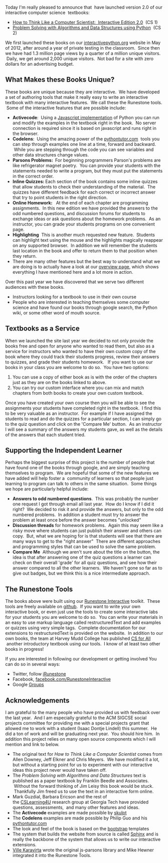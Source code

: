 <!--
.. title: Runestone Interactive Announces New Editions of Interactive Textbooks
.. date: 2013/08/14
.. slug: runestone-interactive-announces-new-editions-of-interactive-textbooks
.. tags: Python
.. link: 
.. description: 
-->


<p>Today I'm really pleased to announce that  have launched version 2.0 of our interactive computer science  textbooks:</p>
<ul>
<li><a href="http://interactivepython.org/runestone/static/thinkcspy/index.html">How to Think Like a Computer Scientist:  Interactive Edition 2.0</a>  (CS 1)</li>
<li><a href="http://interactivepython.org/runestone/static/pythonds/index.html">Problem Solving with Algorithms and Data Structures using Python</a>  (CS 2)</li>
</ul>
<p>We first launched these books on our <a href="http://interactivepython.org">interactivepython.org</a> website in May of 2012, after around a year of private testing in the classroom.  Since then we have had 1.3 million page views by a quarter of a million unique visitors.  Daily, we get around 2,000 unique visitors.  Not bad for a site with zero dollars for an advertising budget.</p>
<h2>What Makes these Books Unique?</h2>
<p>These books are unique because they are interactive.  We have developed a set of authoring tools that make it really easy to write an interactive textbook with many interactive features.  We call these the Runestone tools.  Some of the interactive features that are possible include:</p>
<ul>
<li><strong>Activecode</strong>:  Using a <a href="http://skulpt.org">Javascript implementation</a> of Python you can run and modify the examples in the textbook right in the book.  No server connection is required since it is based on javascript and runs right in the browser.</li>
<li><strong>Codelens</strong>:  Using the amazing power of the <a href="http://www.pythontutor.com">pythontutor.com</a>  tools you can step through examples one line at a time, forward and backward.  While you are stepping through the code you can see variables and other data structures change values.</li>
<li><strong>Parsons Problems: </strong> For beginning programmers Parson's problems are like refrigerator magnet poetry.  You can provide your students with the statements needed to write a program, but they must put the statements in the correct order.</li>
<li><strong>Inline Quizzes: </strong>Each section of the book contains some inline quizzes that allow students to check their understanding of the material.  The quizzes have different feedback for each correct or incorrect answer that try to point students in the right direction. </li>
<li><strong>Online Homework:</strong>   At the end of each chapter are programming assignments.  In this new edition we have provided the answers to the odd numbered questions, and discussion forums for students to exchange ideas or ask questions about the homework problems.  As an instructor, you can grade your students programs on one convenient page.</li>
<li><strong>Highlighting</strong>  This is another much requested new feature.  Students can highlight text using the mouse and the highlights magically reappear on any supported browser.  In addition we will remember the students last location in the book and offer to return them to that position when they return.</li>
<li>There are many other features but the best way to understand what we are doing is to actually have a look at our <a href="http://interactivepython.org/runestone/static/overview/overview.html">overview page</a>, which shows everything I have mentioned here and a lot more in action.</li>
</ul>
<p>Over this past year we have discovered that we serve two different audiences with these books.</p>
<ul>
<li>Instructors looking for a textbook to use in their own course</li>
<li>People who are interested in teaching themselves some computer science and have found our books through google search, the Python wiki, or some other word of mouth source.</li>
</ul>
<h2>Textbooks as a Service</h2>
<p>When we launched the site last year we decided to not only provide the books free and open for anyone who wanted to read them, but also as a service for instructors who wanted to have their own custom copy of the book where they could track their students progress, review their answers to quizzes, and grade their students homework.   If you want to use our books in your class you are welcome to do so.  You have two options:</p>
<ol>
<li>You can use a copy of either book as is with the order of the chapters just as they are on the books linked to above.</li>
<li>You can try our custom interface where you can mix and match chapters from both books to create your own custom textbook.</li>
</ol>
<p>Once you have created your own course then you will be able to see the assignments your students have completed right in the textbook.  I find this to be very valuable as an instructor.  For example if I have assigned the students to read and do the quizzes for a particular section, I can simply go to the quiz question and click on the 'Compare Me' button.  As an instructor I will see a summary of the answers my students gave, as well as the details of the answers that each student tried.</p>
<h2>Supporting the Independent Learner</h2>
<p>Perhaps the biggest surprise of this project is the number of people that have found one of the books through google, and are simply teaching themselves to program.  We are hopeful that some of the new features we have added will help foster a  community of learners so that people just learning to program can talk to others in the same situation.  Some things we hope are particularly helpful include:</p>
<ul>
<li><strong>Answers to odd numbered questions</strong>.  This was probably the number one request I got through email all last year.  How do I know if I did it right?  We decided to risk it and provide the answers, but only to the odd numbered problems.  In addition a student must try to answer the problem at least once before the answer becomes "unlocked"</li>
<li><strong>Discussion threads</strong> for homework problems.  Again this may seem like a risky move where students can just publish their answer and others can copy.  But, what we are hoping for is that students will see that there are many ways to get to the "right answer"  There are different approaches and programming styles that can be used to solve the same problem.</li>
<li><strong>Compare Me</strong>  Although we aren't sure about the title on the button, the idea is that after answering one of the quiz questions a learner can check on their overall 'grade' for all quiz questions, and see how their answer compared to all the other learners.  We haven't gone so far as to give out badges, but we think this is a nice intermediate approach.</li>
</ul>
<h2>The Runestone Tools</h2>
<p>The books above were built using our <a href="http://runestoneinteractive.org">Runestone Interactive</a> toolkit.  These tools are freely available on <a href="http://github.com/bnmnetp/runestone">github</a>.  If you want to write your own interactive book, or even just use the tools to create some interactive labs for your students you are welcome to do so.  You can write your materials in an easy to use markup language called restructuredText and add examples or quizzes using very simple tags.  Complete documentation for our extensions to restructuredText is provided on the website.  In addition to our own books, the team at Harvey Mudd College has published <a href="http://www.cs.hmc.edu/csforall">CS for All</a>  another introductory textbook using our tools.  I know of at least two other books in progress!  </p>
<p>If you are interested in following our development or getting involved You can do so in several ways:</p>
<ul>
<li>Twitter, follow <a href="http://twitter.com/iRunestone">iRunestone</a></li>
<li>Facebook, <a href="https://www.facebook.com/RunestoneInteractive">facebook.com/RunestoneInteractive</a></li>
<li>Google <a href="https://groups.google.com/forum/#!forum/runestoneinteractive">Groups</a>  </li>
</ul>
<h2>Acknowledgements</h2>
<p>I am grateful to the many people who have provided us with feedback over the last year.  And I am especially grateful to the ACM SIGCSE social projects committee for providing me with a special projects grant that allowed me to work with a student (Isaac Dontje Lindell) this summer.  He did a ton of work and will be graduating next year.  You should hire him.  In addition this project relies on many open source components which I will mention and link to below.</p>
<ul>
<li>The original text for<em> How to Think Like a Computer Scientist</em> comes from Allen Downey, Jeff Elkner and Chris Meyers.  We have modified it a lot, but without a starting point for us to experiment with our interactive ideas this project never would have taken off.</li>
<li>The <em>Problem Solving with Algorithms and Data Structures</em> text is published as a paper textbook by Franklin Beedle and Associates.  Without the forward thinking of Jim Leisy this book would be stuck.  Thankfully Jim freed us to use the text in an interactive form online.</li>
<li>Mark Guzdial, Barbara Ericson and the rest of the <a href="http://home.cc.gatech.edu/csl/CSLearning4U">CSLearning4U</a> research group at Georgia Tech have provided questions, assessments,  and many other features and ideas.</li>
<li>The <strong>Activecode</strong> examples are made possible by <a href="http://skulpt.org">skulpt</a></li>
<li>The <strong>Codelens</strong> examples are made possible by Philip Guo and his <a href="http://www.pythontutor.com">pythontutor.com</a></li>
<li>The look and feel of the book is based on the <a href="http://getbootstrap.com/">bootstrap</a> templates</li>
<li>The system that builds the website from source is called <a href="http://sphinx-doc.org">Sphinx</a> and is really the backbone of the system that allows us to write our interactive extensions.</li>
<li><a href="https://github.com/vkaravir">Ville Karavirta</a> wrote the original js-parsons library and Mike Hewner integrated it into the Runestone Tools.</li>
</ul>
